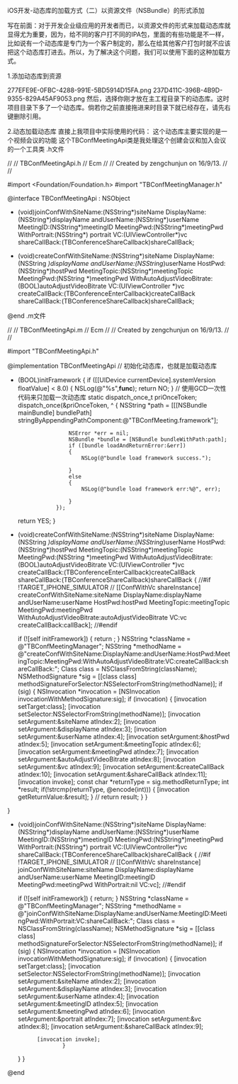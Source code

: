 iOS开发-动态库的加载方式（二）以资源文件（NSBundle）的形式添加


写在前面：对于开发企业级应用的开发者而已，以资源文件的形式来加载动态库就显得尤为重要，因为，给不同的客户打不同的IPA包，里面的有些功能是不一样，比如说有一个动态库是专门为一个客户制定的，那么在给其他客户打包时就不应该把这个动态库打进去。所以，为了解决这个问题，我们可以使用下面的这种加载方式。

1.添加动态库到资源

277EFE9E-0FBC-4288-991E-5BD5914D15FA.png
237D411C-396B-4B9D-9355-829A45AF9053.png
然后，选择你刚才放在主工程目录下的动态库。这时项目目录下多了一个动态库。倘若你之前直接拖进来时目录下就已经存在，请先右键删除引用。

2.动态加载动态库
直接上我项目中实际使用的代码：
这个动态库主要实现的是一个视频会议的功能
这个TBConfMeetingApi类是我处理这个创建会议和加入会议的一个工具类
.h文件

//
//  TBConfMeetingApi.h
//  Ecm
//
//  Created by zengchunjun on 16/9/13.
//
//

#import <Foundation/Foundation.h>
#import "TBConfMeetingManager.h"

@interface TBConfMeetingApi : NSObject

+ (void)joinConfWithSiteName:(NSString*)siteName DisplayName:(NSString*)displayName andUserName:(NSString*)userName MeetingID:(NSString*)meetingID MeetingPwd:(NSString*)meetingPwd WithPortrait:(NSString*) portrait VC:(UIViewController*)vc shareCallBack:(TBConferenceShareCallback)shareCallBack;

+ (void)createConfWithSiteName:(NSString*)siteName DisplayName:(NSString *)displayName andUserName:(NSString*)userName HostPwd:(NSString*)hostPwd MeetingTopic:(NSString*)meetingTopic MeetingPwd:(NSString *)meetingPwd WithAutoAdjustVideoBitrate:(BOOL)autoAdjustVideoBitrate VC:(UIViewController *)vc createCallBack:(TBConferenceEnterCallback)createCallBack shareCallBack:(TBConferenceShareCallback)shareCallBack;

@end
.m文件

//
//  TBConfMeetingApi.m
//  Ecm
//
//  Created by zengchunjun on 16/9/13.
//
//

#import "TBConfMeetingApi.h"

@implementation TBConfMeetingApi
// 初始化动态库，也就是加载动态库
+ (BOOL)initFramework
{
    if ([[UIDevice currentDevice].systemVersion floatValue] < 8.0)
    {
        NSLog(@"%s",__func__);
        return NO;
    }
    // 使用GCD一次性代码来只加载一次动态库
    static dispatch_once_t priOnceToken;
    dispatch_once(&priOnceToken, ^
                  {
                      NSString *path = [[[NSBundle mainBundle] bundlePath] stringByAppendingPathComponent:@"TBConfMeeting.framework"];
                      
                      NSError *err = nil;
                      NSBundle *bundle = [NSBundle bundleWithPath:path];
                      if ([bundle loadAndReturnError:&err])
                      {
                          NSLog(@"bundle load framework success.");
                          
                      }
                      else
                      {
                          NSLog(@"bundle load framework err:%@", err);
                          
                      }
                  });
    return YES;
}

+ (void)createConfWithSiteName:(NSString*)siteName DisplayName:(NSString *)displayName andUserName:(NSString*)userName HostPwd:(NSString*)hostPwd MeetingTopic:(NSString*)meetingTopic MeetingPwd:(NSString *)meetingPwd WithAutoAdjustVideoBitrate:(BOOL)autoAdjustVideoBitrate VC:(UIViewController *)vc createCallBack:(TBConferenceEnterCallback)createCallBack shareCallBack:(TBConferenceShareCallback)shareCallBack
{
//#if !TARGET_IPHONE_SIMULATOR
//    [[ConfWithVc shareInstance] createConfWithSiteName:siteName DisplayName:displayName andUserName:userName HostPwd:hostPwd MeetingTopic:meetingTopic MeetingPwd:meetingPwd WithAutoAdjustVideoBitrate:autoAdjustVideoBitrate VC:vc createCallBack:callBack];
//#endif
    
    if (![self initFramework]) {
        return ;
    }
    NSString *className = @"TBConfMeetingManager";
    NSString *methodName = @"createConfWithSiteName:DisplayName:andUserName:HostPwd:MeetingTopic:MeetingPwd:WithAutoAdjustVideoBitrate:VC:createCallBack:shareCallBack:";
    Class class = NSClassFromString(className);
    NSMethodSignature *sig = [[class class] methodSignatureForSelector:NSSelectorFromString(methodName)];
    if (sig)
    {
        NSInvocation *invocation = [NSInvocation invocationWithMethodSignature:sig];
        if (invocation)
        {
            [invocation setTarget:class];
            [invocation setSelector:NSSelectorFromString(methodName)];
            [invocation setArgument:&siteName atIndex:2];
            [invocation setArgument:&displayName atIndex:3];
            [invocation setArgument:&userName atIndex:4];
            [invocation setArgument:&hostPwd atIndex:5];
            [invocation setArgument:&meetingTopic atIndex:6];
            [invocation setArgument:&meetingPwd atIndex:7];
            [invocation setArgument:&autoAdjustVideoBitrate atIndex:8];
            [invocation setArgument:&vc atIndex:9];
            [invocation setArgument:&createCallBack atIndex:10];
            [invocation setArgument:&shareCallBack atIndex:11];
            [invocation invoke];
            const char *returnType = sig.methodReturnType;
            int *result;
            if(!strcmp(returnType, @encode(int)))
            {
                [invocation getReturnValue:&result];
            }
//            return result;
        }
    }
    
    
}

+ (void)joinConfWithSiteName:(NSString*)siteName DisplayName:(NSString*)displayName andUserName:(NSString*)userName MeetingID:(NSString*)meetingID MeetingPwd:(NSString*)meetingPwd WithPortrait:(NSString*) portrait VC:(UIViewController*)vc shareCallBack:(TBConferenceShareCallback)shareCallBack
{
//#if !TARGET_IPHONE_SIMULATOR
//    [[ConfWithVc shareInstance] joinConfWithSiteName:siteName DisplayName:displayName andUserName:userName MeetingID:meetingID MeetingPwd:meetingPwd WithPortrait:nil VC:vc];
//#endif
    
    if (![self initFramework]) {
        return;
    }
    NSString *className = @"TBConfMeetingManager";
    NSString *methodName = @"joinConfWithSiteName:DisplayName:andUserName:MeetingID:MeetingPwd:WithPortrait:VC:shareCallBack:";
    Class class = NSClassFromString(className);
    NSMethodSignature *sig = [[class class] methodSignatureForSelector:NSSelectorFromString(methodName)];
    if (sig)
    {
        NSInvocation *invocation = [NSInvocation invocationWithMethodSignature:sig];
        if (invocation)
        {
            [invocation setTarget:class];
            [invocation setSelector:NSSelectorFromString(methodName)];
            [invocation setArgument:&siteName atIndex:2];
            [invocation setArgument:&displayName atIndex:3];
            [invocation setArgument:&userName atIndex:4];
            [invocation setArgument:&meetingID atIndex:5];
            [invocation setArgument:&meetingPwd atIndex:6];
            [invocation setArgument:&portrait atIndex:7];
            [invocation setArgument:&vc atIndex:8];
            [invocation setArgument:&shareCallBack atIndex:9];
            
            [invocation invoke];
                    }
    }
}

@end
